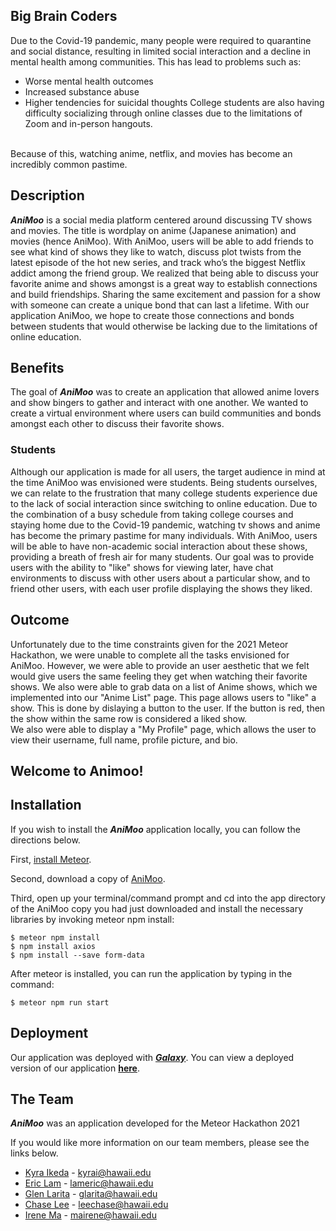 ## Big Brain Coders

Due to the Covid-19 pandemic, many people were required to quarantine and social distance, resulting in limited social interaction and a decline in mental health among communities. This has lead to problems such as: <br>
- Worse mental health outcomes
- Increased substance abuse
- Higher tendencies for suicidal thoughts
College students are also having difficulty socializing through online classes due to the limitations of Zoom and in-person hangouts. 
<br>
Because of this, watching anime, netflix, and movies has become an incredibly common pastime. 

## Description
_**AniMoo**_ is a social media platform centered around discussing TV shows and movies. The title is wordplay on anime (Japanese animation) and movies (hence AniMoo).
With AniMoo, users will be able to add friends to see what kind of shows they like to watch, discuss plot twists from the latest episode of the hot new series, and track who’s the
biggest Netflix addict among the friend group. We realized that being able to discuss your favorite anime and shows amongst is a great way to establish connections and build friendships. Sharing the same excitement and passion for a show with someone can create a unique bond that can last a lifetime. 
With our application AniMoo, we hope to create those connections and bonds between students that would otherwise be lacking due to the limitations of online education. 

## Benefits
The goal of _**AniMoo**_ was to create an application that allowed anime lovers and show bingers to gather and interact with one another. We wanted to create a virtual environment where users can build communities and bonds amongst each other to discuss their favorite shows.

### Students
Although our application is made for all users, the target audience in mind at the time AniMoo was envisioned were students. Being students ourselves, we can relate to the frustration that many college students experience due to the lack of social interaction since switching to online education. Due to the combination of a busy schedule from taking college courses and staying home due to the Covid-19 pandemic, watching tv shows and anime has become the primary pastime for many individuals. With AniMoo, users will be able to have non-academic social interaction about these shows, providing a breath of fresh air for many students. Our goal was to provide users with the ability to "like" shows for viewing later, have chat environments to discuss with other users about a particular show, and to friend other users, with each user profile displaying the shows they liked.

## Outcome
Unfortunately due to the time constraints given for the 2021 Meteor Hackathon, we were unable to complete all the tasks envisioned for AniMoo. However, we were able to provide an user aesthetic that we felt would give users the same feeling they get when watching their favorite shows. We also were able to grab data on a list of Anime shows, which we implemented into our "Anime List" page. This page allows users to "like" a show. This is done by dislaying a button to the user. If the button is red, then the show within the same row is considered a liked show. 
<br>
We also were able to display a "My Profile" page, which allows the user to view their username, full name, profile picture, and bio.

## Welcome to Animoo!


## Installation
If you wish to install the _**AniMoo**_ application locally, you can follow the directions below. 

First, [install Meteor](https://www.meteor.com/install).

Second, download a copy of [AniMoo](https://github.com/Big-Brain-Coders/AniMoo).

Third, open up your terminal/command prompt and cd into the app directory of the AniMoo copy you had just downloaded
and install the necessary libraries by invoking meteor npm install:

```
$ meteor npm install
$ npm install axios
$ npm install --save form-data
```

After meteor is installed, you can run the application by typing in the command:

```
$ meteor npm run start
```

## Deployment 
Our application was deployed with [_**Galaxy**_](https://galaxy-guide.meteor.com/deploy-guide.html). You can view a deployed version of our application [**here**](https://animoooo.meteorapp.com/).

## The Team
_**AniMoo**_ was an application developed for the Meteor Hackathon 2021

If you would like more information on our team members, please see the links below. 

- [Kyra Ikeda](https://kyraikeda.github.io/) - kyrai@hawaii.edu
- [Eric Lam](https://airyclam.github.io/) - lameric@hawaii.edu
- [Glen Larita](https://glarita.github.io/) - glarita@hawaii.edu
- [Chase Lee](https://chase-lee-ui.github.io/) - leechase@hawaii.edu
- [Irene Ma](https://irene-ma.github.io/) - mairene@hawaii.edu

